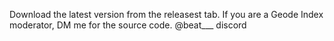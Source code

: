 Download the latest version from the releasest tab.
If you are a Geode Index moderator, DM me for the source code. @beat___ discord
